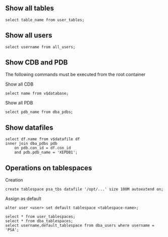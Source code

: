 ## Show all tables
```
select table_name from user_tables;
```

## Show all users
```
select username from all_users;
```

## Show CDB and PDB

The following commands must be executed from the root container

Show all CDB
```
select name from v$database;
```
Show all PDB
```
select pdb_name from dba_pdbs;
```

## Show datafiles

```
select df.name from v$datafile df
inner join dba_pdbs pdb
    on pdb.con_id = df.con_id
    and pdb.pdb_name = 'XEPDB1';
```

## Operations on tablespaces
Creation

```
create tablespace psa_tbs datafile '/opt/...' size 100M autoextend on;
```

Assign as default

```
alter user <user> set default tablespace <tablespace-name>;

```
```
select * from user_tablespaces;
select * from dba_tablespaces;
select username,default_tablespace from dba_users where username = 'PSA';
```
